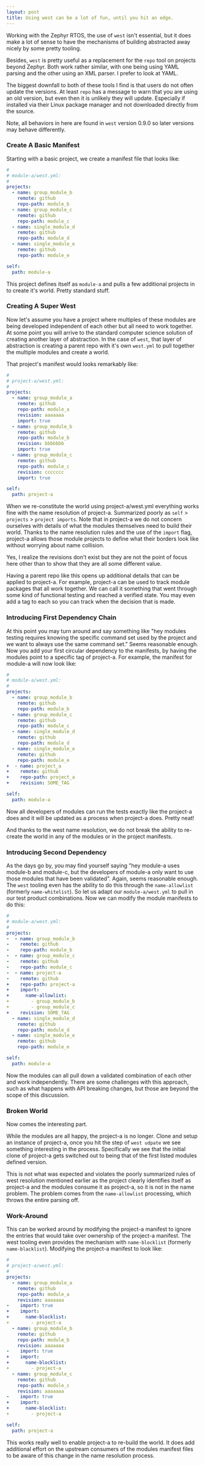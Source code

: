 ```yaml
---
layout: post
title: Using west can be a lot of fun, until you hit an edge.
---
```


Working with the Zephyr RTOS, the use of `west` isn't essential, but it does
make a lot of sense to have the mechanisms of building abstracted away nicely
by some pretty tooling.

Besides, `west` is pretty useful as a replacement for the `repo` tool on
projects beyond Zephyr.  Both work rather similar, with one being using YAML
parsing and the other using an XML parser.  I prefer to look at YAML.

The biggest downfall to both of these tools I find is that users do not often
update the versions.  At least `repo` has a message to warn that you are using
an old version, but even then it is unlikely they will update.  Especially if
installed via their Linux package manager and not downloaded directly from the
source.

Note, all behaviors in here are found in `west` version 0.9.0 so later versions
may behave differently.

### Create A Basic Manifest

Starting with a basic project, we create a manifest file that looks like:

```yaml
#
# module-a/west.yml:
#
projects:
  - name: group_module_b
    remote: github
    repo-path: module_b
  - name: group_module_c
    remote: github
    repo-path: module_c
  - name: single_module_d
    remote: github
    repo-path: module_d
  - name: single_module_e
    remote: github
    repo-path: module_e

self:
  path: module-a
```

This project defines itself as `module-a` and pulls a few additional projects
in to create it's world.  Pretty standard stuff.

### Creating A Super West

Now let's assume you have a project where multiples of these modules are being
developed independent of each other but all need to work together.  At some
point you will arrive to the standard computer science solution of creating
another layer of abstraction.  In the case of `west`, that layer of abstraction
is creating a parent repo with it's own `west.yml` to pull together the multiple
modules and create a world.

That project's manifest would looks remarkably like:

```yaml
#
# project-a/west.yml:
#
projects:
  - name: group_module_a
    remote: github
    repo-path: module_a
    revision: aaaaaaa
    import: true
  - name: group_module_b
    remote: github
    repo-path: module_b
    revision: bbbbbbb
    import: true
  - name: group_module_c
    remote: github
    repo-path: module_c
    revision: ccccccc
    import: true

self:
  path: project-a
```

When we re-constitute the world using project-a/west.yml everything works fine
with the name resolution of project-a.  Summarized poorly as `self` >
`projects` > `project imports`.  Note that in project-a we do not concern
ourselves with details of what the modules themselves need to build their
world.  Thanks to the name resolution rules and the use of the `import` flag,
project-a allows those module projects to define what their borders look like
without worrying about name collision.

Yes, I realize the revisions don't exist but they are not the point of focus
here other than to show that they are all some different value.

Having a parent repo like this opens up additional details that can be applied
to project-a.  For example, project-a can be used to track module packages that
all work together.  We can call it something that went through some kind of
functional testing and reached a verified state.  You may even add a tag to each
so you can track when the decision that is made.

### Introducing First Dependency Chain

At this point you may turn around and say something like "hey modules testing
requires knowing the specific command set used by the project and we want to
always use the same command set."  Seems reasonable enough.  Now you add your
first circular dependency to the manifests, by having the modules point to a
specific tag of project-a.  For example, the manifest for module-a will now look
like:

```yaml
#
# module-a/west.yml:
#
projects:
  - name: group_module_b
    remote: github
    repo-path: module_b
  - name: group_module_c
    remote: github
    repo-path: module_c
  - name: single_module_d
    remote: github
    repo-path: module_d
  - name: single_module_e
    remote: github
    repo-path: module_e
+  - name: project_a
+    remote: github
+    repo-path: project_a
+    revision: SOME_TAG

self:
  path: module-a
```

Now all developers of modules can run the tests exactly like the project-a does
and it will be updated as a process when project-a does.  Pretty neat!

And thanks to the west name resolution, we do not break the ability to re-create
the world in any of the modules or in the project manifests.

### Introducing Second Dependency

As the days go by, you may find yourself saying "hey module-a uses module-b and
module-c, but the developers of module-a only want to use those modules that
have been validated".  Again, seems reasonable enough.  The `west` tooling even
has the ability to do this through the `name-allowlist` (formerly
`name-whitelist`).  So let us adapt our `module-a/west.yml` to pull in our test
product combinations.  Now we can modify the module manifests to do this:

```yaml
#
# module-a/west.yml:
#
projects:
-  - name: group_module_b
-    remote: github
-    repo-path: module_b
-  - name: group_module_c
-    remote: github
-    repo-path: module_c
-  - name: project-a
-    remote: github
+    repo-path: project-a
+    import:
+      name-allowlist:
+        - group_module_b
+        - group_module_c
+    revision: SOME_TAG
  - name: single_module_d
    remote: github
    repo-path: module_d
  - name: single_module_e
    remote: github
    repo-path: module_e

self:
  path: module-a
```

Now the modules can all pull down a validated combination of each other and work
independently.  There are some challenges with this approach, such as what
happens with API breaking changes, but those are beyond the scope of this
discussion.

### Broken World

Now comes the interesting part.

While the modules are all happy, the project-a is no longer.  Clone and setup an
instance of project-a, once you hit the step of `west udpate` we see something
interesting in the process.  Specifically we see that the initial clone of
project-a gets switched out to being that of the first listed modules defined version.

This is not what was expected and violates the poorly summarized rules of west
resolution mentioned earlier as the project clearly identifies itself as
project-a and the modules consume it as project-a, so it is not in the name
problem.  The problem comes from the `name-allowlist` processing, which throws
the entire parsing off.

### Work-Around

This can be worked around by modifying the project-a manifest to ignore the
entries that would take over ownership of the project-a manifest.  The west
tooling even provides the mechanism with `name-blocklist` (formerly
`name-blacklist`).  Modifying the project-a manifest to look like:

```yaml
#
# project-a/west.yml:
#
projects:
  - name: group_module_a
    remote: github
    repo-path: module_a
    revision: aaaaaaa
-    import: true
+    import:
+      name-blocklist:
+        - project-a
  - name: group_module_b
    remote: github
    repo-path: module_b
    revision: aaaaaaa
-    import: true
+    import:
+      name-blocklist:
+        - project-a
  - name: group_module_c
    remote: github
    repo-path: module_c
    revision: aaaaaaa
-    import: true
+    import:
+      name-blocklist:
+        - project-a

self:
  path: project-a
```

This works really well to enable project-a to re-build the world.  It does add
additional effort on the upstream consumers of the modules manifest files to be
aware of this change in the name resolution process.
